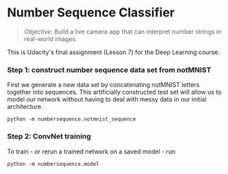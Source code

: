 # Number Sequence Classifier
> *Objective*: Build a live camera app that can interpret number strings in real-world images.

This is Udacity's final assignment (Lesson 7) for the Deep Learning course.

### Step 1: construct number sequence data set from notMNIST

First we generate a new data set by concatenating notMNIST letters together into sequences. This artificially constructed test set will allow us to model our network without having to deal with messy data in our initial architecture.

    python -m numbersequence.notmnist_sequence
    
    
### Step 2: ConvNet training

To train - or rerun a trained network on a saved model - run

    python -m numbersequence.model